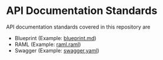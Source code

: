 # API Documentation Standards

API documentation standards covered in this repository are

* Blueprint (Example: [blueprint.md](Standards/Blueprint/blueprint.md))
* RAML (Example: [raml.raml](Standards/RAML/raml.raml))
* Swagger (Example: [swagger.yaml](Standards/Swagger/swagger.yaml))
